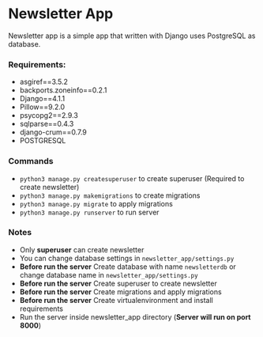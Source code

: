 # Newsletter App

Newsletter app is a simple app that written with Django uses PostgreSQL as database.

### Requirements:
- asgiref==3.5.2
- backports.zoneinfo==0.2.1
- Django==4.1.1
- Pillow==9.2.0
- psycopg2==2.9.3
- sqlparse==0.4.3
- django-crum==0.7.9
- POSTGRESQL
### Commands
- `python3 manage.py createsuperuser` to create superuser (Required to create newsletter)
- `python3 manage.py makemigrations` to create migrations
- `python3 manage.py migrate` to apply migrations
- `python3 manage.py runserver` to run server

### Notes
- Only **superuser** can create newsletter
- You can change database settings in `newsletter_app/settings.py`
- **Before run the server** Create database with name `newsletterdb` or change database name in `newsletter_app/settings.py`  
- **Before run the server** Create superuser to create newsletter
- **Before run the server** Create migrations and apply migrations
- **Before run the server** Create virtualenvironment and install requirements
- Run the server inside newsletter_app directory (**Server will run on port 8000**)

